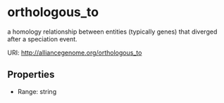 # orthologous_to

a homology relationship between entities (typically genes) that diverged after a speciation event.

URI: http://alliancegenome.org/orthologous_to



<!-- no inheritance hierarchy -->


## Properties

 * Range: string


